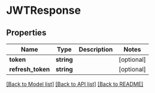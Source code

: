 # JWTResponse

## Properties
Name | Type | Description | Notes
------------ | ------------- | ------------- | -------------
**token** | **string** |  | [optional] 
**refresh_token** | **string** |  | [optional] 

[[Back to Model list]](../README.md#documentation-for-models) [[Back to API list]](../README.md#documentation-for-api-endpoints) [[Back to README]](../README.md)


